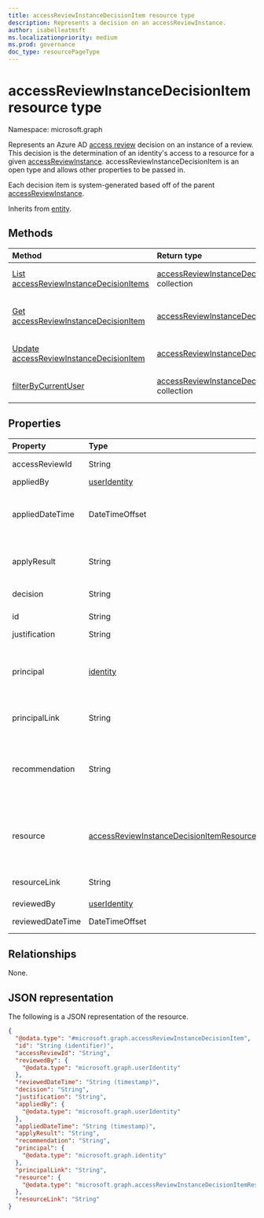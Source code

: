 ```yaml
---
title: accessReviewInstanceDecisionItem resource type
description: Represents a decision on an accessReviewInstance.
author: isabelleatmsft
ms.localizationpriority: medium
ms.prod: governance
doc_type: resourcePageType
---
```


# accessReviewInstanceDecisionItem resource type

Namespace: microsoft.graph

Represents an Azure AD [access review](accessreviewsv2-overview.md) decision on an instance of a review. This decision is the determination of an identity's access to a resource for a given [accessReviewInstance](accessreviewinstance.md). accessReviewInstanceDecisionItem is an open type and allows other properties to be passed in.

Each decision item is system-generated based off of the parent [accessReviewInstance](accessreviewinstance.md).

Inherits from [entity](../resources/entity.md).

## Methods

| Method                                                                                       | Return type                                                                                     | Description                                                                                                                              |
| :------------------------------------------------------------------------------------------- | :---------------------------------------------------------------------------------------------- | :--------------------------------------------------------------------------------------------------------------------------------------- |
| [List accessReviewInstanceDecisionItems](../api/accessreviewinstance-list-decisions.md)      | [accessReviewInstanceDecisionItem](../resources/accessreviewinstancedecisionitem.md) collection | Get a list of the [accessReviewInstanceDecisionItem](../resources/accessreviewinstancedecisionitem.md) objects and their properties.     |
| [Get accessReviewInstanceDecisionItem](../api/accessreviewinstancedecisionitem-get.md)       | [accessReviewInstanceDecisionItem](../resources/accessreviewinstancedecisionitem.md)            | Read the properties and relationships of an [accessReviewInstanceDecisionItem](../resources/accessreviewinstancedecisionitem.md) object. |
| [Update accessReviewInstanceDecisionItem](../api/accessreviewinstancedecisionitem-update.md) | [accessReviewInstanceDecisionItem](../resources/accessreviewinstancedecisionitem.md)            | Update the properties of an [accessReviewInstanceDecisionItem](../resources/accessreviewinstancedecisionitem.md) object.                 |
| [filterByCurrentUser](../api/accessreviewinstancedecisionitem-filterbycurrentuser.md)        | [accessReviewInstanceDecisionItem](../resources/accessreviewinstancedecisionitem.md) collection | Returns the decision items for which the calling user is the reviewer.                                                                   |

## Properties

| Property         | Type                                                                                                 | Description                                                                                                                                                                                                                                                                                                                                                                                                                            |
| :--------------- | :--------------------------------------------------------------------------------------------------- | :------------------------------------------------------------------------------------------------------------------------------------------------------------------------------------------------------------------------------------------------------------------------------------------------------------------------------------------------------------------------------------------------------------------------------------- |
| accessReviewId   | String                                                                                               | The identifier of the accessReviewInstance parent. Supports `$select`. Read-only.                                                                                                                                                                                                                                                                                                                                                      |
| appliedBy        | [userIdentity](../resources/useridentity.md)                                                         | The identifier of the user who applied the decision. Read-only.                                                                                                                                                                                                                                                                                                                                                                        |
| appliedDateTime  | DateTimeOffset                                                                                       | The timestamp when the approval decision was applied. The DatetimeOffset type represents date and time information using ISO 8601 format and is always in UTC time. For example, midnight UTC on Jan 1, 2014 is `2014-01-01T00:00:00Z`.  Supports `$select`. Read-only.                                                                                                                                                                |
| applyResult      | String                                                                                               | The result of applying the decision. Possible values: `New`, `AppliedSuccessfully`, `AppliedWithUnknownFailure`, `AppliedSuccessfullyButObjectNotFound` and `ApplyNotSupported`. Supports `$select`, `$orderby`, and `$filter` (`eq` only). Read-only.                                                                                                                                                                                 |
| decision         | String                                                                                               | Result of the review. Possible values: `Approve`, `Deny`, `NotReviewed`, or `DontKnow`. Supports `$select`, `$orderby`, and `$filter` (`eq` only).                                                                                                                                                                                                                                                                                     |
| id               | String                                                                                               | The identifier of the decision. Inherited from [entity](../resources/entity.md). Supports `$select`. Read-only.                                                                                                                                                                                                                                                                                                                        |
| justification    | String                                                                                               | Justification left by the reviewer when they made the decision.                                                                                                                                                                                                                                                                                                                                                                        |
| principal        | [identity](../resources/identity.md)                                                                 | Every decision item in an access review represents a principal's access to a resource. This property represents details of the principal. For example, if a decision item represents access of User "Bob" to Group "Sales" - The principal is "Bob" and the resource is "Sales". Principals can be of two types - userIdentity and servicePrincipalIdentity. Supports `$select`. Read-only.                                            |
| principalLink    | String                                                                                               | A link to the principal object. For example, `https://graph.microsoft.com/v1.0/users/a6c7aecb-cbfd-4763-87ef-e91b4bd509d9`. Read-only.                                                                                                                                                                                                                                                                                                 |
| recommendation   | String                                                                                               | A system-generated recommendation for the approval decision based off last interactive sign-in to tenant. Recommend approve if sign-in is within thirty days of start of review. Recommend deny if sign-in is greater than thirty days of start of review. Recommendation not available otherwise. Possible values: `Approve`, `Deny`, or `NoInfoAvailable`. Supports `$select`, `$orderby`, and `$filter` (`eq` only). Read-only.     |
| resource         | [accessReviewInstanceDecisionItemResource](../resources/accessreviewinstancedecisionitemresource.md) | Every decision item in an access review represents a principal's access to a resource. This property represents details of the resource. For example, if a decision item represents access of User "Bob" to Group "Sales" - The principal is Bob and the resource is "Sales". Resources can be of multiple types. See [accessReviewInstanceDecisionItemResource](../resources/accessreviewinstancedecisionitemresource.md). Read-only. |
| resourceLink     | String                                                                                               | A link to the resource. For example, `https://graph.microsoft.com/v1.0/servicePrincipals/c86300f3-8695-4320-9f6e-32a2555f5ff8`. Supports `$select`. Read-only.                                                                                                                                                                                                                                                                         |
| reviewedBy       | [userIdentity](../resources/useridentity.md)                                                         | The identifier of the reviewer. Supports `$select`. Read-only.                                                                                                                                                                                                                                                                                                                                                                         |
| reviewedDateTime | DateTimeOffset                                                                                       | The timestamp when the review decision occurred. Supports `$select`. Read-only.                                                                                                                                                                                                                                                                                                                                                        |

## Relationships

None.

## JSON representation

The following is a JSON representation of the resource.

<!-- {
  "blockType": "resource",
  "keyProperty": "id",
  "@odata.type": "microsoft.graph.accessReviewInstanceDecisionItem",
  "baseType": "microsoft.graph.entity",
  "openType": true
}
-->

```json
{
  "@odata.type": "#microsoft.graph.accessReviewInstanceDecisionItem",
  "id": "String (identifier)",
  "accessReviewId": "String",
  "reviewedBy": {
    "@odata.type": "microsoft.graph.userIdentity"
  },
  "reviewedDateTime": "String (timestamp)",
  "decision": "String",
  "justification": "String",
  "appliedBy": {
    "@odata.type": "microsoft.graph.userIdentity"
  },
  "appliedDateTime": "String (timestamp)",
  "applyResult": "String",
  "recommendation": "String",
  "principal": {
    "@odata.type": "microsoft.graph.identity"
  },
  "principalLink": "String",
  "resource": {
    "@odata.type": "microsoft.graph.accessReviewInstanceDecisionItemResource"
  },
  "resourceLink": "String"
}
```
